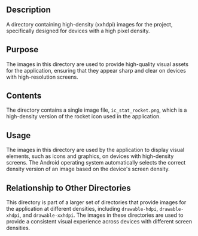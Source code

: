 ## Description

A directory containing high-density (xxhdpi) images for the project, specifically designed for devices with a high pixel density.


## Purpose

The images in this directory are used to provide high-quality visual assets for the application, ensuring that they appear sharp and clear on devices with high-resolution screens.


## Contents

The directory contains a single image file, `ic_stat_rocket.png`, which is a high-density version of the rocket icon used in the application.


## Usage

The images in this directory are used by the application to display visual elements, such as icons and graphics, on devices with high-density screens. The Android operating system automatically selects the correct density version of an image based on the device's screen density.


## Relationship to Other Directories

This directory is part of a larger set of directories that provide images for the application at different densities, including `drawable-hdpi`, `drawable-xhdpi`, and `drawable-xxhdpi`. The images in these directories are used to provide a consistent visual experience across devices with different screen densities.



